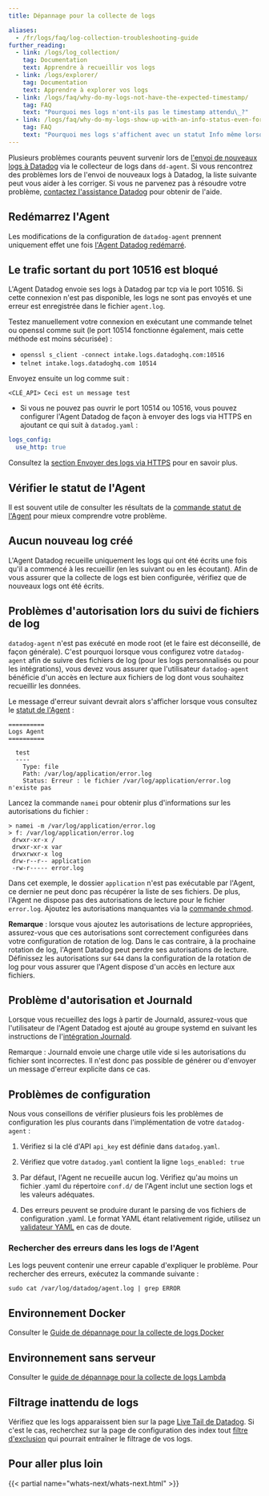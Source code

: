 ```yaml
---
title: Dépannage pour la collecte de logs

aliases:
  - /fr/logs/faq/log-collection-troubleshooting-guide
further_reading:
  - link: /logs/log_collection/
    tag: Documentation
    text: Apprendre à recueillir vos logs
  - link: /logs/explorer/
    tag: Documentation
    text: Apprendre à explorer vos logs
  - link: /logs/faq/why-do-my-logs-not-have-the-expected-timestamp/
    tag: FAQ
    text: "Pourquoi mes logs n'ont-ils pas le timestamp attendu\_?"
  - link: /logs/faq/why-do-my-logs-show-up-with-an-info-status-even-for-warnings-or-errors/
    tag: FAQ
    text: "Pourquoi mes logs s'affichent avec un statut Info même lorsqu'il s'agit d'un avertissement ou d'une erreur\_?"
---
```

Plusieurs problèmes courants peuvent survenir lors de [l'envoi de nouveaux logs à Datadog][1] via le collecteur de logs dans `dd-agent`. Si vous rencontrez des problèmes lors de l'envoi de nouveaux logs à Datadog, la liste suivante peut vous aider à les corriger. Si vous ne parvenez pas à résoudre votre problème, [contactez l'assistance Datadog][2] pour obtenir de l'aide.

## Redémarrez l'Agent

Les modifications de la configuration de `datadog-agent` prennent uniquement effet une fois [l'Agent Datadog redémarré][3].

## Le trafic sortant du port 10516 est bloqué

L'Agent Datadog envoie ses logs à Datadog par tcp via le port 10516. Si cette connexion n'est pas disponible, les logs ne sont pas envoyés et une erreur est enregistrée dans le fichier `agent.log`.

Testez manuellement votre connexion en exécutant une commande telnet ou openssl comme suit (le port 10514 fonctionne également, mais cette méthode est moins sécurisée) :

* `openssl s_client -connect intake.logs.datadoghq.com:10516`
* `telnet intake.logs.datadoghq.com 10514`

Envoyez ensuite un log comme suit :

```text
<CLÉ_API> Ceci est un message test
```

- Si vous ne pouvez pas ouvrir le port 10514 ou 10516, vous pouvez configurer l'Agent Datadog de façon à envoyer des logs via HTTPS en ajoutant ce qui suit à `datadog.yaml` :

```yaml
logs_config:
  use_http: true
```

Consultez la [section Envoyer des logs via HTTPS][4] pour en savoir plus.

## Vérifier le statut de l'Agent

Il est souvent utile de consulter les résultats de la [commande statut de l'Agent][5] pour mieux comprendre votre problème.

## Aucun nouveau log créé

L'Agent Datadog recueille uniquement les logs qui ont été écrits une fois qu'il a commencé à les recueillir (en les suivant ou en les écoutant). Afin de vous assurer que la collecte de logs est bien configurée, vérifiez que de nouveaux logs ont été écrits.

## Problèmes d'autorisation lors du suivi de fichiers de log

`datadog-agent` n'est pas exécuté en mode root (et le faire est déconseillé, de façon générale). C'est pourquoi lorsque vous configurez votre `datadog-agent` afin de suivre des fichiers de log (pour les logs personnalisés ou pour les intégrations), vous devez vous assurer que l'utilisateur `datadog-agent` bénéficie d'un accès en lecture aux fichiers de log dont vous souhaitez recueillir les données.

Le message d'erreur suivant devrait alors s'afficher lorsque vous consultez le [statut de l'Agent][5] :

```text
==========
Logs Agent
==========

  test
  ----
    Type: file
    Path: /var/log/application/error.log
    Status: Erreur : le fichier /var/log/application/error.log n'existe pas
```

Lancez la commande `namei` pour obtenir plus d'informations sur les autorisations du fichier :

```text
> namei -m /var/log/application/error.log
> f: /var/log/application/error.log
 drwxr-xr-x /
 drwxr-xr-x var
 drwxrwxr-x log
 drw-r--r-- application
 -rw-r----- error.log
```

Dans cet exemple, le dossier `application` n'est pas exécutable par l'Agent, ce dernier ne peut donc pas récupérer la liste de ses fichiers. De plus, l'Agent ne dispose pas des autorisations de lecture pour le fichier `error.log`.
Ajoutez les autorisations manquantes via la [commande chmod][6].

**Remarque** : lorsque vous ajoutez les autorisations de lecture appropriées, assurez-vous que ces autorisations sont correctement configurées dans votre configuration de rotation de log. Dans le cas contraire, à la prochaine rotation de log, l'Agent Datadog peut perdre ses autorisations de lecture.
Définissez les autorisations sur `644` dans la configuration de la rotation de log pour vous assurer que l'Agent dispose d'un accès en lecture aux fichiers.

## Problème d'autorisation et Journald

Lorsque vous recueillez des logs à partir de Journald, assurez-vous que l'utilisateur de l'Agent Datadog est ajouté au groupe systemd en suivant les instructions de l'[intégration Journald][7].

Remarque : Journald envoie une charge utile vide si les autorisations du fichier sont incorrectes. Il n'est donc pas possible de générer ou d'envoyer un message d'erreur explicite dans ce cas.

## Problèmes de configuration

Nous vous conseillons de vérifier plusieurs fois les problèmes de configuration les plus courants dans l'implémentation de votre `datadog-agent` :

1. Vérifiez si la clé d'API `api_key` est définie dans `datadog.yaml`.

2. Vérifiez que votre `datadog.yaml` contient la ligne `logs_enabled: true`

3. Par défaut, l'Agent ne recueille aucun log. Vérifiez qu'au moins un fichier .yaml du répertoire `conf.d/` de l'Agent inclut une section logs et les valeurs adéquates.

4. Des erreurs peuvent se produire durant le parsing de vos fichiers de configuration .yaml. Le format YAML étant relativement rigide, utilisez un [validateur YAML][8] en cas de doute.

### Rechercher des erreurs dans les logs de l'Agent

Les logs peuvent contenir une erreur capable d'expliquer le problème. Pour rechercher des erreurs, exécutez la commande suivante :

```shell
sudo cat /var/log/datadog/agent.log | grep ERROR
```

## Environnement Docker

Consulter le [Guide de dépannage pour la collecte de logs Docker][9]

## Environnement sans serveur

Consulter le [guide de dépannage pour la collecte de logs Lambda][10]

## Filtrage inattendu de logs

Vérifiez que les logs apparaissent bien sur la page [Live Tail de Datadog][11]. Si c'est le cas, recherchez sur la page de configuration des index tout [filtre d'exclusion][12] qui pourrait entraîner le filtrage de vos logs.

## Pour aller plus loin

{{< partial name="whats-next/whats-next.html" >}}

[1]: /fr/logs/
[2]: /fr/help/
[3]: /fr/agent/guide/agent-commands/#restart-the-agent
[4]: /fr/agent/logs/log_transport?tab=https#enforce-a-specific-transport
[5]: /fr/agent/guide/agent-commands/#agent-status-and-information
[6]: https://en.wikipedia.org/wiki/Chmod
[7]: /fr/integrations/journald/
[8]: https://codebeautify.org/yaml-validator
[9]: /fr/logs/guide/docker-logs-collection-troubleshooting-guide/
[10]: /fr/logs/guide/lambda-logs-collection-troubleshooting-guide/
[11]: https://app.datadoghq.com/logs/livetail
[12]: /fr/logs/indexes/#exclusion-filters
